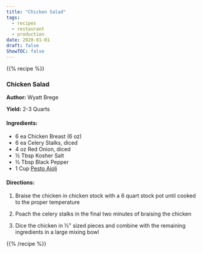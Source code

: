 ```yaml
---
title: "Chicken Salad"
tags:
  - recipes
  - restaurant
  - production
date: 2020-01-01 
draft: false
ShowTOC: false
---
```


{{% recipe %}}

### Chicken Salad

**Author:** Wyatt Brege

**Yield:** 2-3 Quarts

#### Ingredients:

- 6 ea Chicken Breast (6 oz)
- 6 ea Celery Stalks, diced
- 4 oz Red Onion, diced
- ½ Tbsp Kosher Salt
- ½ Tbsp Black Pepper
- 1 Cup [Pesto Aioli](/recipes/pro/pesto-aioli/)

#### Directions:

1.  Braise the chicken in chicken stock with a 6 quart stock pot until
    cooked to the proper temperature

2.  Poach the celery stalks in the final two minutes of braising the
    chicken

3.  Dice the chicken in ½" sized pieces and combine with the remaining
    ingredients in a large mixing bowl



{{% /recipe %}}
